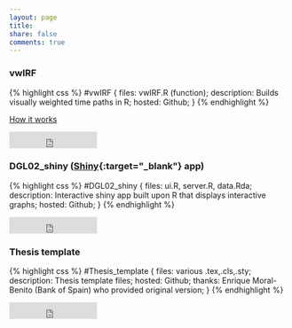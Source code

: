 ```yaml
---
layout: page
title: 
share: false
comments: true
---
```

### vwIRF

{% highlight css %}
#vwIRF {
  files: vwIRF.R (function);
  description: Builds visually weighted time paths in R;
  hosted: Github;
 }
  {% endhighlight %}

<a href="{{ site.url }}/code/vwIRF_explained.html" onclick="ga('send','event','Descarga Code','vwIRF_expl')" target="_blank">How it works</a>

<iframe src="https://ghbtns.com/github-btn.html?user=david-g-l&repo=vwIRF&type=watch&count=false&size=large&v=2" frameborder="0" scrolling="0" width="158px" height="30px"></iframe>


### DGL02_shiny ([Shiny](http://shiny.rstudio.com/){:target="_blank"} app)

{% highlight css %}
#DGL02_shiny {
  files: ui.R, server.R, data.Rda;
  description: Interactive shiny app built upon R that displays interactive graphs;
  hosted: Github;
}
{% endhighlight %}

<iframe src="https://ghbtns.com/github-btn.html?user=david-g-l&repo=DGL02_shiny&type=watch&count=false&size=large&v=2" frameborder="0" scrolling="0" width="158px" height="30px"></iframe>


### Thesis template 

{% highlight css %}
#Thesis_template {
  files: various .tex,.cls,.sty;
  description: Thesis template files;
  hosted: Github;
  thanks: Enrique Moral-Benito (Bank of Spain) who provided original version;
}
{% endhighlight %}

<iframe src="https://ghbtns.com/github-btn.html?user=david-g-l&repo=Thesis-template&type=watch&count=false&size=large&v=2" frameborder="0" scrolling="0" width="158px" height="30px"></iframe>

<br>